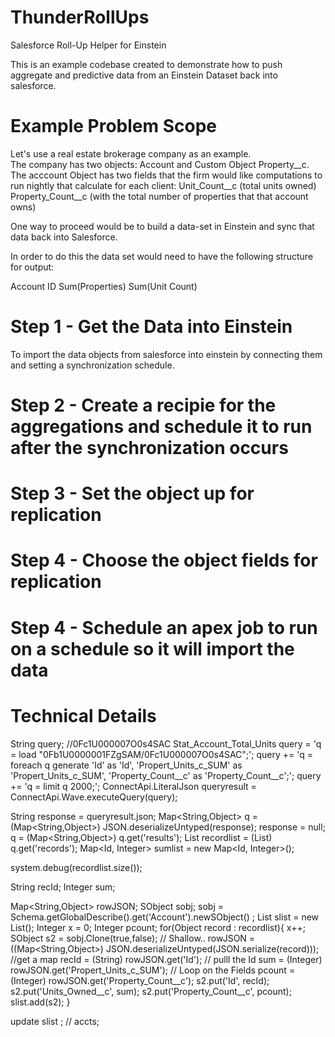 # ThunderRollUps
Salesforce Roll-Up Helper for Einstein

This is an example codebase created to demonstrate how to push aggregate and predictive data from an Einstein Dataset back into salesforce. 

# Example Problem Scope

Let's use a real estate brokerage company as an example.   
The company has two objects: Account and Custom Object Property__c. 
The acccount Object has two fields that the firm would like computations to run nightly that calculate for each client: 
Unit_Count__c  (total units owned)
Property_Count__c (with the total number of properties that that account owns)

One way to proceed would be to build a data-set in Einstein and sync that data back into Salesforce. 

In order to do this the data set would need to have the following structure for output: 

Account ID
Sum(Properties)
Sum(Unit Count)

# Step 1 - Get the Data into Einstein
To import the data objects from salesforce into einstein by connecting them and setting a synchronization schedule. 

# Step 2 - Create a recipie for the aggregations and schedule it to run after the synchronization occurs

# Step 3 - Set the object up for replication

# Step 4 - Choose the object fields for replication

# Step 4 - Schedule an apex job to run on a schedule so it will import the data

# Technical Details  

String query;                           //0Fc1U000007O0s4SAC Stat_Account_Total_Units
query = 'q = load "0Fb1U0000001FZgSAM/0Fc1U000007O0s4SAC";';
query += 'q = foreach q generate \'Id\' as \'Id\', \'Propert_Units_c_SUM\' as \'Propert_Units_c_SUM\', \'Property_Count__c\' as \'Property_Count__c\';';
query += 'q = limit q 2000;';
ConnectApi.LiteralJson queryresult =  ConnectApi.Wave.executeQuery(query);

String response = queryresult.json;
Map<String,Object> q = (Map<String,Object>) JSON.deserializeUntyped(response);
response = null;
q = (Map<String,Object>) q.get('results');
List<Object> recordlist =  (List<Object>) q.get('records');
Map<Id, Integer> sumlist = new Map<Id, Integer>(); 

system.debug(recordlist.size());

String recId;
Integer sum;

Map<String,Object> rowJSON;
SObject sobj; 
sobj = Schema.getGlobalDescribe().get('Account').newSObject() ;
List<SObject> slist = new List<SObject>();
Integer x = 0; 
Integer pcount;
for(Object record : recordlist){
    x++; 
    SObject s2 = sobj.Clone(true,false); // Shallow.. 
    rowJSON = ((Map<String,Object>) JSON.deserializeUntyped(JSON.serialize(record))); //get a map
    recId = (String) rowJSON.get('Id'); // pulll the Id
    sum = (Integer) rowJSON.get('Propert_Units_c_SUM'); // Loop on the Fields
    pcount = (Integer) rowJSON.get('Property_Count__c');
    s2.put('Id', recId);
    s2.put('Units_Owned__c', sum);
    s2.put('Property_Count__c', pcount);
    slist.add(s2);
}


update slist ; // accts; 

